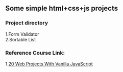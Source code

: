 ## Some simple html+css+js projects

### Project directory
1.Form Validator  
2.Sortable List

### Reference Course Link:
1.[20 Web Projects With Vanilla JavaScript](https://www.udemy.com/course/web-projects-with-vanilla-javascript/?referralCode=F9B7C7FED834F91ADE75)